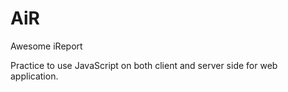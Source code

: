 AiR
===

Awesome iReport

Practice to use JavaScript on both client and server side for web application.
